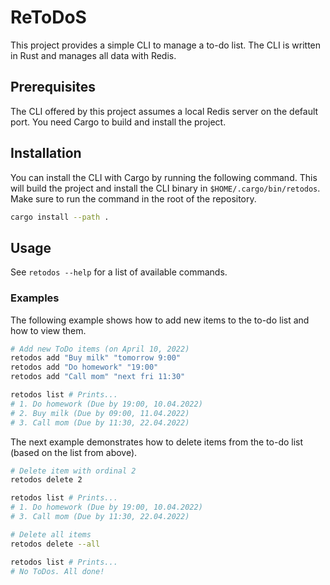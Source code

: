 # ReToDoS

This project provides a simple CLI to manage a to-do list. The CLI is written in Rust and manages all data with Redis.

## Prerequisites

The CLI offered by this project assumes a local Redis server on the default port. You need Cargo to build and install the project.

## Installation

You can install the CLI with Cargo by running the following command. This will build the project and install the CLI binary in `$HOME/.cargo/bin/retodos`. Make sure to run the command in the root of the repository.

```bash
cargo install --path .
```

## Usage

See `retodos --help` for a list of available commands.

### Examples

The following example shows how to add new items to the to-do list and how to view them.

```bash
# Add new ToDo items (on April 10, 2022)
retodos add "Buy milk" "tomorrow 9:00"
retodos add "Do homework" "19:00"
retodos add "Call mom" "next fri 11:30"

retodos list # Prints...
# 1. Do homework (Due by 19:00, 10.04.2022)
# 2. Buy milk (Due by 09:00, 11.04.2022)
# 3. Call mom (Due by 11:30, 22.04.2022)
```

The next example demonstrates how to delete items from the to-do list (based on the list from above).

```bash
# Delete item with ordinal 2
retodos delete 2

retodos list # Prints...
# 1. Do homework (Due by 19:00, 10.04.2022)
# 3. Call mom (Due by 11:30, 22.04.2022)

# Delete all items
retodos delete --all

retodos list # Prints...
# No ToDos. All done!
```

